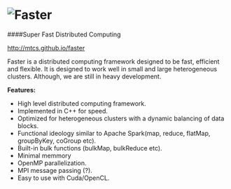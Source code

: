 ![Faster](wiki/img/Logo.png)
======
####Super Fast Distributed Computing

http://mtcs.github.io/faster

Faster is a distributed computing framework designed to be fast, efficient and flexible. It is designed to work well in small and large heterogeneous clusters. Although, we are still in heavy development.


__Features:__

* High level distributed computing framework.
* Implemented in C++ for speed. 
* Optimized for heterogeneous clusters with a dynamic balancing of data blocks.
* Functional ideology similar to Apache Spark(map, reduce, flatMap, groupByKey, coGroup etc).
* Built-in bulk functions (bulkMap, bulkReduce etc).
* Minimal memmory 
* OpenMP parallelization.
* MPI message passing (?).
* Easy to use with Cuda/OpenCL.




